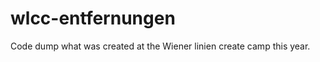 wlcc-entfernungen
=================

Code dump what was created at the Wiener linien create camp this year. 